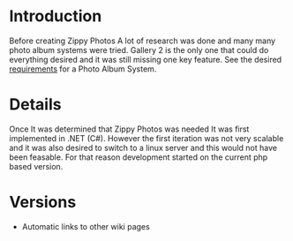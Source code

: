 # Introduction #

Before creating Zippy Photos A lot of research was done and many many photo album systems were tried.  Gallery 2 is the only one that could do everything desired and it was still missing one key feature.  See the desired [requirements](http://code.google.com/p/zippyphotos/wiki/Requirements) for a Photo Album System.

# Details #

Once It was determined that Zippy Photos was needed It was first implemented in .NET (C#).  However the first iteration was not very scalable and it was also desired to switch to a linux server and this would not have been feasable.  For that reason development started on the current php based version.

# Versions #
  * Automatic links to other wiki pages